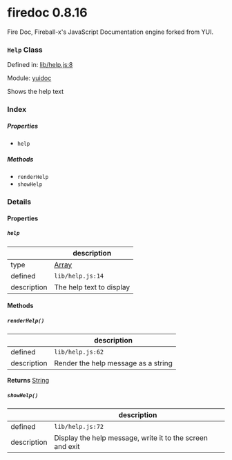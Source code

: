 
# firedoc 0.8.16

Fire Doc, Fireball-x&#x27;s JavaScript Documentation engine forked from YUI.

### `Help` Class


Defined in: [lib/help.js:8](../files/lib/help.js.js)

Module: [yuidoc](../modules/yuidoc.md)




Shows the help text

### Index

##### Properties

  - `help`



##### Methods

  - `renderHelp`
  - `showHelp`





### Details


#### Properties



##### `help`

|      | description |
|------|-------------|
| type | <a href="https://developer.mozilla.org/en/JavaScript/Reference/Global_Objects/Array" class="crosslink external" target="_blank">Array</a> |
| defined | `lib/help.js:14` |
| description | The help text to display |






<!-- Method Block -->
#### Methods


##### `renderHelp()`

|      | description |
|------|-------------|
| defined | `lib/help.js:62` |
| description | Render the help message as a string |


**Returns**
<a href="https://developer.mozilla.org/en/JavaScript/Reference/Global_Objects/String" class="crosslink external" target="_blank">String</a> 


##### `showHelp()`

|      | description |
|------|-------------|
| defined | `lib/help.js:72` |
| description | Display the help message, write it to the screen and exit |





